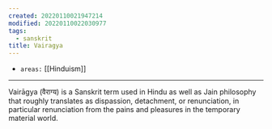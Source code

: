 ```yaml
---
created: 20220110021947214
modified: 20220110022030977
tags:
  - sanskrit
title: Vairagya
---
```


- `areas:` [[Hinduism]]

---

Vairāgya (वैराग्य) is a Sanskrit term used in Hindu as well as Jain philosophy that roughly translates as dispassion, detachment, or renunciation, in particular renunciation from the pains and pleasures in the temporary material world.
